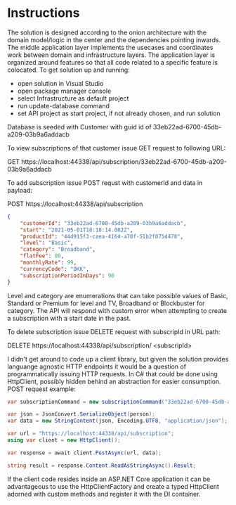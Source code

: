 # Instructions

The solution is designed according to the onion architecture with the domain model/logic in the center and the dependencies pointing inwards. The middle application layer  implements the usecases and coordinates work between domain and infrastructure layers. The application layer is organized around features so that all code related to a specific feature is colocated. To get solution up and running:

- open solution in Visual Studio
- open package manager console
- select Infrastructure as default project
- run update-database command
- set API project as start project, if not already chosen, and run solution

Database is seeded with Customer with guid id of 33eb22ad-6700-45db-a209-03b9a6addacb

To view subscriptions of that customer issue GET request to following URL:

GET https://localhost:44338/api/subscription/33eb22ad-6700-45db-a209-03b9a6addacb

To add subscription issue POST requst with customerId and data in payload:

POST https://localhost:44338/api/subscription
```json
{
	"customerId": "33eb22ad-6700-45db-a209-03b9a6addacb",
	"start": "2021-05-01T18:18:14.082Z",
	"productId": "44d915f3-caea-4164-a70f-51b2f075d478",
	"level": "Basic",
	"category": "Broadband",
	"flatFee": 89,
	"monthlyRate": 99,
	"currencyCode": "DKK",
	"subscriptionPeriodInDays": 90
}
```
Level and category are enumerations that can take possible values of Basic, Standard or Premium for level and TV, Broadband or Blockbuster for category.
The API will respond with custom error when attempting to create a subscription with a start date in the past.


To delete subscription issue DELETE request with subscripId in URL path:

DELETE https://localhost:44338/api/subscription/ \<subscripId>

I didn't get around to code up a client library, but given the solution provides languange agnostic HTTP endpoints it would be a question of programmatically issuing HTTP requests. In C# that could be done using HttpClient, possibly hidden behind an abstraction for easier consumption. POST request example:

```C#
var subscriptionCommand = new subscriptionCommand("33eb22ad-6700-45db-a209-03b9a6addacb", ..... etc);

var json = JsonConvert.SerializeObject(person);
var data = new StringContent(json, Encoding.UTF8, "application/json");

var url = "https://localhost:44338/api/subscription";
using var client = new HttpClient();

var response = await client.PostAsync(url, data);

string result = response.Content.ReadAsStringAsync().Result;
```

If the client code resides inside an ASP.NET Core application it can be advantageous to use the HttpClientFactory and create a typed HttpClient adorned with custom methods and register it with the DI container.

